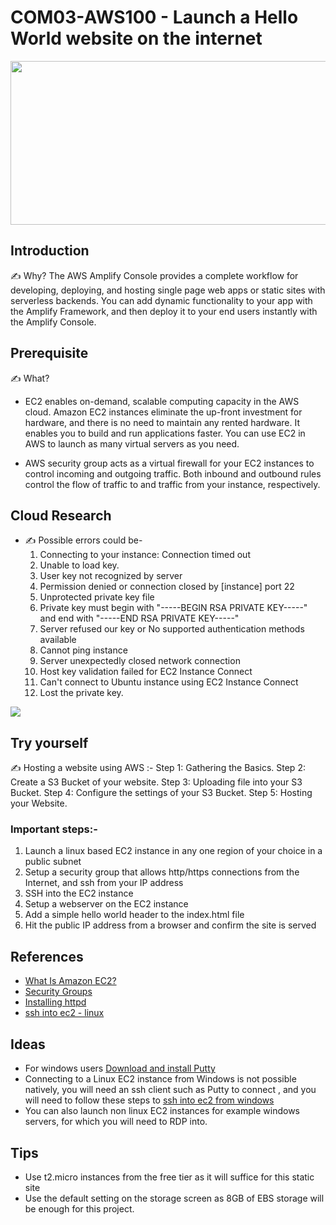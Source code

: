 # COM03-AWS100 - Launch a Hello World website on the internet
<p align="center">
<img src="https://user-images.githubusercontent.com/69337392/175494432-e66aa076-38ea-4e68-98ea-faa1edec407c.jpg" height="262" width="700" ></p>


## Introduction

✍️ Why? 
The AWS Amplify Console provides a complete workflow for developing, deploying, and hosting single page web apps or static sites with serverless backends. You can add dynamic functionality to your app with the Amplify Framework, and then deploy it to your end users instantly with the Amplify Console.

## Prerequisite

✍️ What?
* EC2  enables on-demand, scalable computing capacity in the AWS cloud. Amazon EC2 instances eliminate the up-front investment for hardware, and there is no need to maintain any rented hardware. It enables you to build and run applications faster. You can use EC2 in AWS to launch as many virtual servers as you need.

* AWS security group  acts as a virtual firewall for your EC2 instances to control incoming and outgoing traffic. Both inbound and outbound rules control the flow of traffic to and traffic from your instance, respectively.

## Cloud Research

- ✍️ Possible errors could be- 
  1. Connecting to your instance: Connection timed out
  2. Unable to load key.
  3. User key not recognized by server
  4. Permission denied or connection closed by [instance] port 22
  5. Unprotected private key file
  6. Private key must begin with "-----BEGIN RSA PRIVATE KEY-----" and end with "-----END RSA PRIVATE KEY-----"
  7. Server refused our key or No supported authentication methods available
  8. Cannot ping instance
  9. Server unexpectedly closed network connection
  10. Host key validation failed for EC2 Instance Connect
  11. Can't connect to Ubuntu instance using EC2 Instance Connect
  12. Lost the private key. 

<p align="left">
<img src="https://user-images.githubusercontent.com/69337392/175496440-39bbc42a-bd5a-4149-8d4f-131655186a37.png"></p>

## Try yourself

✍️ Hosting a website using AWS :- 
Step 1: Gathering the Basics.
Step 2: Create a S3 Bucket of your website.
Step 3: Uploading file into your S3 Bucket.
Step 4: Configure the settings of your S3 Bucket.
Step 5: Hosting your Website.

### Important steps:- 
1. Launch a linux based EC2 instance in any one region of your choice in a public subnet
2. Setup a security group that allows http/https connections from the Internet, and ssh from your IP address
3. SSH into the EC2 instance
4. Setup a webserver on the EC2 instance
5. Add a simple hello world header to the index.html file
6. Hit the public IP address from a browser and confirm the site is served

## References
- [What Is Amazon EC2?](https://aws.amazon.com/ec2/faqs/)
- [Security Groups](https://docs.aws.amazon.com/AWSEC2/latest/UserGuide/ec2-security-groups.html#:~:text=A%20security%20group%20acts%20as,one%20or%20more%20security%20groups.)
- [Installing httpd](http://httpd.apache.org/docs/2.4/install.html)
- [ssh into ec2 - linux](https://docs.aws.amazon.com/AWSEC2/latest/UserGuide/AccessingInstancesLinux.html)

## Ideas
- For windows users [Download and install Putty](https://www.chiark.greenend.org.uk/~sgtatham/putty/latest.html)
- Connecting to a Linux EC2 instance from Windows is not possible natively, you will need an ssh client such as Putty to connect , and you will need to follow these steps to [ssh into ec2 from windows](https://stackoverflow.com/questions/5264945/ssh-to-ec2-linux-instance-from-windows)
- You can also launch non linux EC2 instances for example windows servers, for which you will need to RDP into.  

## Tips
- Use t2.micro instances from the free tier as it will suffice for this static site 
- Use the default setting on the storage screen as 8GB of EBS storage will be enough for this project.
